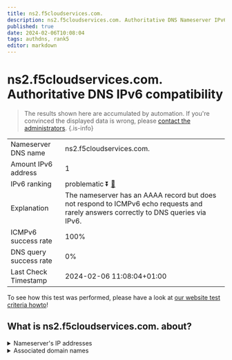 ```yaml
---
title: ns2.f5cloudservices.com.
description: ns2.f5cloudservices.com. Authoritative DNS Nameserver IPv6 compatibility
published: true
date: 2024-02-06T10:08:04
tags: authdns, rank5
editor: markdown
---
```


# ns2.f5cloudservices.com. Authoritative DNS IPv6 compatibility

> The results shown here are accumulated by automation. If you're convinced the displayed data is wrong, please [contact the administrators](/howto/chat). 
{.is-info}




|   |   |
| - | - |
| Nameserver DNS name | ns2.f5cloudservices.com.
| Amount IPv6 address | 1
| IPv6 ranking | problematic :arrow_double_down: [🔗](/howto/ranking) |
| Explanation | The nameserver has an AAAA record but does not respond to ICMPv6 echo requests and rarely answers correctly to DNS queries via IPv6. |
| ICMPv6 success rate | 100%|
| DNS query success rate | 0% |
| Last Check Timestamp | 2024-02-06 11:08:04+01:00 |

To see how this test was performed, please have a look at [our website test criteria howto](/howto/testcriteria/authdns)!


## What is ns2.f5cloudservices.com. about?




<details>
<summary>Nameserver's IP addresses</summary>

2604:e180:1071::ffff:6ba2:b0dd

</details>



<details>
<summary>Associated domain names</summary>

www.siemens-healthineers.com

</details>
